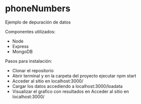 # phoneNumbers
Ejemplo de depuración de datos

Componentes utilizados:
- Node
- Express
- MongoDB

Pasos para instalación:
- Clonar el repositorio
- Abrir terminal y en la carpeta del proyecto ejecutar npm start
- Acceder al sitio en localhost:3000/
- Cargar los datos accediendo a localhost:3000/loadata
- Visualizar el grafico con resultados en Acceder al sitio en localhost:3000/